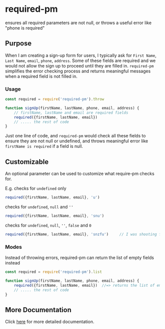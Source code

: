 # required-pm
ensures all required parameters are not null, or throws a useful error like "phone is required"


## Purpose

When I am creating a sign-up form for users, I typically ask for `First Name`, `Last Name`, `email`, `phone`, `address`.
Some of these fields are required and we would not allow the sign up to proceed until they are filled in. `required-pm`
simplifies the error checking process and returns meaningful messages when a required field is not filled in.

### Usage
```js
const required = require('required-pm').throw

function signUp(firstName, lastName, phone, email, address) {
    // firstName, lastName and email are required fields
    required({firstName, lastName, email})
    // ..... the rest of code
}
```

Just one line of code, and `required-pm` would check all these fields to ensure they are not null or undefined, and
throws meaningful error like `firstName is required` if a field is null.


## Customizable

An optional parameter can be used to customize what require-pm checks for.

E.g. checks for `undefined` only
```js
required({firstName, lastName, email}, 'u')
```

checks for `undefined`, `null` and `''`
```js
required({firstName, lastName, email}, 'snu')
```

checks for `undefined`, `null`, `''`, `false` and `0`
```js
required({firstName, lastName, email}, 'snzfu')     // I was shooting for snafu :)
```

### Modes

Instead of throwing errors, required-pm can return the list of empty fields instead
```js
const required = require('required-pm').list

function signUp(firstName, lastName, phone, email, address) {
    required({firstName, lastName, email})  //=> returns the list of empty fields instead of throwing an error
    // ..... the rest of code
}
```

## More Documentation
Click [here](https://github.com/highmountaintea/required-parameters/blob/master/Documentation.md) for more detailed documentation.
